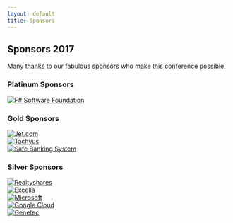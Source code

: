 ```yaml
---
layout: default
title: Sponsors
---
```


<!--  start cfp header   -->
<section id="cfp-header" class="call-for-paper-2017">
    <div class="overlay"></div>
    <div class="container">
        <div class="row">
            <div class="col-md-9">
                <div class="row">
                    <div class="call-for-paper-item">
                        <h2>Sponsors 2017</h2>
                        <p>Many thanks to our fabulous sponsors who make this conference possible!</p> 
                    </div>
                </div><!-- /.row -->
            </div><!-- /.col-md-10 -->
        </div><!-- /.row -->
    </div><!-- /.container -->
</section>
<!--  start cfp header   -->

<!--  start sponsor section  -->
<section class="sponsor">
	<div class="container">
		<div class="row">
			<div class="sponsor-wrapper">
				<div class="ccr-sponsor">
					<h3 class="sponsor-title">Platinum Sponsors</h3>
					<div class="supporters">
						<div class="row">
							<div class="col-sm-4 col-md-4">
								<div class="platinum-item-inner">			
								</div>
							</div>
							<div class="col-sm-4 col-md-4">
								<div class="platinum-item-inner">
									<a href="http://www.fsharp.org/" target="_blank">
										<img class="platinum-item" src="{{ site.baseurl }}public/assets/sponsors/2017/fsharp.png" alt="F# Software Foundation">
									</a>	
								</div>
							</div>	
							<div class="col-sm-4 col-md-4">
								<div class="platinum-item-inner">									
								</div>
							</div>
						</div>
					</div>
				</div><!-- /.platinum-sponsor -->
				<div class="ccr-sponsor">
					<h3 class="sponsor-title">Gold Sponsors</h3>
					<div class="supporters">
						<div class="row">
							<div class="col-sm-3 col-md-3">
								<div class="gold-item-inner">									
								</div>
							</div>														
							<div class="col-sm-3 col-md-3">
								<div class="gold-item-inner">
									<a href="https://jet.com/" target="_blank">
										<img class="gold-item-large" src="{{ site.baseurl }}public/assets/sponsors/2017/jet.png" alt="Jet.com">
									</a>									
								</div>
							</div>
							<div class="col-sm-3 col-md-3">
								<div class="gold-item-inner">
									<a href="http://www.tachyus.com/" target="_blank">
										<img class="gold-item-large" src="{{ site.baseurl }}public/assets/sponsors/2017/tachyus.svg" alt="Tachyus">
									</a>	
								</div>
							</div>
							<div class="col-sm-3 col-md-3">
								<div class="gold-item-inner">									
								</div>
							</div>							
						</div>
						<div class="row">
							<div class="col-sm-4 col-md-4">
								<div class="gold-item-inner">									
								</div>
							</div>
							<div class="col-sm-4 col-md-4">
								<div class="gold-smaller-inner">
									<a href="http://www.safe-banking.com/" target="_blank">
										<img class="gold-item" src="{{ site.baseurl }}public/assets/sponsors/2017/sbs.jpeg" alt="Safe Banking System">
									</a>	
								</div>
							</div>														
							<div class="col-sm-4 col-md-4">
								<div class="gold-item-inner">	
								</div>
							</div>							
						</div>
					</div>
				</div><!-- /.gold-sponsor -->
				<div class="ccr-sponsor">
					<h3 class="sponsor-title">Silver Sponsors</h3>
					<div>
						<div class="row">
							<div class="col-sm-3 col-md-3">
								<div class="silver-item-inner">									
								</div>
							</div>
							<div class="col-sm-3 col-md-3">
								<div class="silver-item-inner">
									<a href="https://www.realtyshares.com/" target="_blank">
										<img class="silver-item" src="{{ site.baseurl }}public/assets/sponsors/2017/realtyshares.png" alt="Realtyshares">
									</a>
								</div>
							</div>
							<div class="col-sm-3 col-md-3">
								<div class="silver-item-inner">
									<a href="https://www.excella.com/" target="_blank">
										<img class="silver-item" src="{{ site.baseurl }}public/assets/sponsors/2017/excella.png" alt="Excella">
									</a>										
								</div>
							</div>
							<div class="col-sm-3 col-md-3">
								<div class="silver-item-inner">									
								</div>
							</div>
						</div>
						<div class="row silver-row">
							<div class="col-sm-4 col-md-4">
								<div class="silver-item-inner">
									<a href="https://www.microsoft.com/" target="_blank">
										<img class="silver-item" src="{{ site.baseurl }}public/assets/sponsors/2017/microsoft.png" alt="Microsoft">
									</a>										
								</div>
							</div>
							<div class="col-sm-4 col-md-4">
								<div class="silver-item-inner">
									<a href="https://cloud.google.com/" target="_blank">
										<img class="silver-item" src="{{ site.baseurl }}public/assets/sponsors/2017/google_cloud_platform.png" alt="Google Cloud">
									</a>									
								</div>
							</div>
							<div class="col-sm-4 col-md-4">
								<div class="silver-item-inner">
									<a href="https://www.genetec.com/" target="_blank">
										<img class="silver-item" src="{{ site.baseurl }}public/assets/sponsors/2017/genetec.png" alt="Genetec">
									</a>								
								</div>
							</div>
						</div>
					</div>
				</div><!-- /.silver-sponsor -->
			</div><!-- /.sponsor-wrapper -->
		</div><!-- /.row -->
	</div><!-- /.container -->
</section>
<!--  end sponsor section  -->